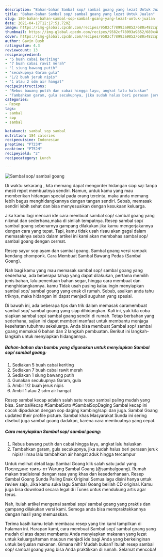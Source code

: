 ```yaml
---
description: "Bahan-bahan Sambal sop/ sambal goang yang lezat Untuk Jualan"
title: "Bahan-bahan Sambal sop/ sambal goang yang lezat Untuk Jualan"
slug: 180-bahan-bahan-sambal-sop-sambal-goang-yang-lezat-untuk-jualan
date: 2021-04-17T12:17:51.720Z
image: https://img-global.cpcdn.com/recipes/9582cf78993a9852/680x482cq70/sambal-sop-sambal-goang-foto-resep-utama.jpg
thumbnail: https://img-global.cpcdn.com/recipes/9582cf78993a9852/680x482cq70/sambal-sop-sambal-goang-foto-resep-utama.jpg
cover: https://img-global.cpcdn.com/recipes/9582cf78993a9852/680x482cq70/sambal-sop-sambal-goang-foto-resep-utama.jpg
author: Gavin Bush
ratingvalue: 4.3
reviewcount: 13
recipeingredient:
- "5 buah cabai keriting"
- "7 buah cabai rawit merah"
- "1 siung bawang putih"
- "secukupnya Garam gula"
- "1/2 buah jeruk nipis"
- "1 atau 2 sdm air hangat"
recipeinstructions:
- "Rebus bawang putih dan cabai hingga layu, angkat lalu haluskan"
- "Tambahkan garam, gula secukupnya, jika sudah halus beri perasan jeruk nipis/ limau lalu tambahkan air hangat aduk hingga tercampur"
categories:
- Resep
tags:
- sambal
- sop
- sambal

katakunci: sambal sop sambal 
nutrition: 184 calories
recipecuisine: Indonesian
preptime: "PT23M"
cooktime: "PT52M"
recipeyield: "2"
recipecategory: Lunch

---
```



![Sambal sop/ sambal goang](https://img-global.cpcdn.com/recipes/9582cf78993a9852/680x482cq70/sambal-sop-sambal-goang-foto-resep-utama.jpg)

Di waktu  sekarang , kita memang dapat mengorder hidangan siap saji tanpa mesti repot membuatnya sendiri. Namun, untuk kamu yang mau memberikan hidangan special pada orang tercinta, maka anda memang lebih bagus menghidangkannya dengan tangan sendiri. Sebab, memasak sendiri lebih sehat dan bisa menyesuaikan dengan kesukaan keluarga.

Jika kamu lagi mencari ide cara membuat sambal sop/ sambal goang yang nikmat dan sederhana,maka di sinilah tempatnya. Resep sambal sop/ sambal goang  sebenarnya gampang dilakukan jika kamu mengerjakannya dengan cara yang tepat. Tapi, kamu tidak usah risau akan gagal dalam memasaknya 
sebab dalam artikel ini kami akan membahas sambal sop/ sambal goang dengan cermat.  

Resep sayur sop ayam dan sambal goang. Sambal goang versi rampak kendang chomponk. Cara Membuat Sambal Bawang Pedas (Sambal Goang).

Nah bagi kamu yang mau memasak sambal sop/ sambal goang yang sederhana, ada beberapa tahap yang dapat dilakukan, pertama memilih jenis bahan, lalu penentuan bahan segar, hingga cara membuat dan menghidangkannya. kamu Tidak usah pusing kalau ingin menyiapkan sambal sop/ sambal goang yang enak di rumah. Sebab, asalkan anda  tahu triknya, maka hidangan ini dapat menjadi suguhan yang spesial.

Di bawah ini, ada beberapa tips dan trik dalam memasak caramembuat sambal sop/ sambal goang yang siap dihidangkan. Kali ini, yuk kita coba siapkan sambal sop/ sambal goang sendiri di rumah. Tetap berbahan yang sederhana, sajian ini dapat memberi manfaat untuk membantu menjaga kesehatan tubuhmu sekeluarga. Anda bisa membuat Sambal sop/ sambal goang memakai 6 bahan dan 2 langkah pembuatan. Berikut ini langkah-langkah untuk menyiapkan hidangannya.

<!--inarticleads1-->

##### Bahan-bahan dan bumbu yang digunakan untuk menyiapkan Sambal sop/ sambal goang:

1. Sediakan 5 buah cabai keriting
1. Sediakan 7 buah cabai rawit merah
1. Sediakan 1 siung bawang putih
1. Gunakan secukupnya Garam, gula
1. Ambil 1/2 buah jeruk nipis
1. Ambil 1 atau 2 sdm air hangat


Resep sambal kecap adalah salah satu resep sambal paling mudah yang bisa. SambalKecap #SambalSoto #SambalSopDaging Sambal kecap ini cocok dipadukan dengan sop daging kambing/sapi dan juga. Sambal Goang updated their profile picture. Sambal khas Masyarakat Sunda ini sering disebut juga sambal goang dadakan, karena cara membuatnya yang cepat. 

<!--inarticleads2-->

##### Cara menyiapkan Sambal sop/ sambal goang:

1. Rebus bawang putih dan cabai hingga layu, angkat lalu haluskan
1. Tambahkan garam, gula secukupnya, jika sudah halus beri perasan jeruk nipis/ limau lalu tambahkan air hangat aduk hingga tercampur


Untuk melihat detail lagu Sambal Goang klik salah satu judul yang. Последние твиты от Warung Sambal Goang (@sambalgoang). Rumah makan tradisional dengan rasa yang khas dan kesederhanaan. Resep Sambal Goang Sunda Paling Enak Original Semua lagu disini hanya untuk review saja, Jika kamu suka lagu Sambal Goang belilah CD original. Kamu juga bisa download secara legal di iTunes untuk mendukung artis agar terus. 

Nah, itulah artikel mengenai  sambal sop/ sambal goang  yang praktis dan gampang dilakukan versi kami. Semoga anda bisa mempraktekkannya dengan hasil yang memuaskan. 

Terima kasih kamu telah membaca resep yang tim kami tampilkan di halaman ini. Harapan kami, cara membuat  Sambal sop/ sambal goang yang mudah di atas dapat membantu Anda menyiapkan makanan yang lezat untuk keluarga/teman maupun menjadi ide bagi Anda yang berkeinginan untuk berjualan makanan. Gimana nih? Mudah bukan? Itulah resep sambal sop/ sambal goang yang bisa Anda praktikkan di rumah. Selamat mencoba!

